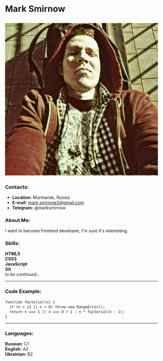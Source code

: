 # Mark Smirnow
![ava](ava.jpg)  
-----
### Contacts:
* **Location:** Murmansk, Russia
* **E-mail:** mark.smirnow2@gmail.com
* **Telegram:** @marksmirnow

### About Me:
I want to become frontend developer, I'm sure it's interesting.

### Skills:
**HTML5**  
**CSS3**  
**JavaScript**  
**Git**  
*to be continued...*

-----
### Code Example:
```
function factorial(n) {
  if (n > 12 || n < 0) throw new RangeError();
  return n === 1 || n === 0 ? 1 : n * factorial(n - 1); 
}
```
-----
### Languages:
**Russian:** C1  
**English:** A2  
**Ukrainian:** B2  